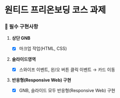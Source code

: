 # 원티드 프리온보딩 코스 과제

### 🏹 필수 구현사항

1. **상단 GNB**
   - [x] 마크업 작업(HTML, CSS)
2. **슬라이드영역**

   - [x] 스와이프 이벤트, 왼/오 버튼 클릭 이벤트 → 카드 이동

3. **반응형(Responsive Web) 구현**
   - [x] GNB, 슬라이드 모두 반응형(Responsive Web) 구현
